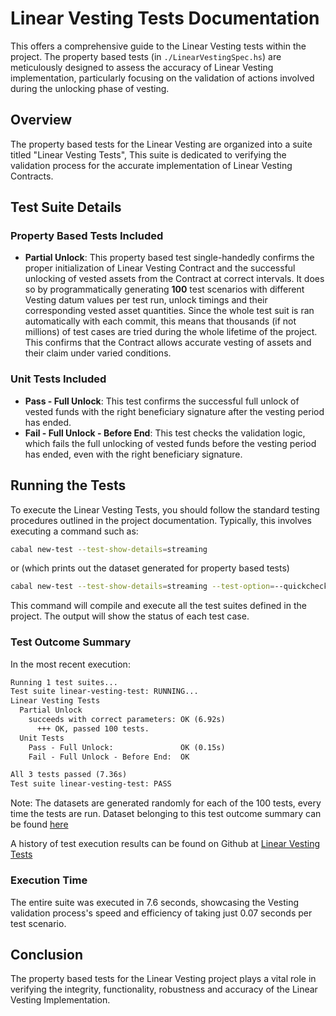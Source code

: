 # Linear Vesting Tests Documentation

This offers a comprehensive guide to the Linear Vesting tests within the project. The property based tests (in `./LinearVestingSpec.hs`) are meticulously designed to assess the accuracy of Linear Vesting implementation, particularly focusing on the validation of actions involved during the unlocking phase of vesting.

## Overview

The property based tests for the Linear Vesting are organized into a suite titled "Linear Vesting Tests", This suite is dedicated to verifying the validation process for the accurate implementation of Linear Vesting Contracts.

## Test Suite Details

### Property Based Tests Included

- **Partial Unlock**: This property based test single-handedly confirms the proper initialization of Linear Vesting Contract and the successful unlocking of vested assets from the Contract at correct intervals. It does so by programmatically generating **100** test scenarios with different Vesting datum values per test run, unlock timings and their corresponding vested asset quantities. Since the whole test suit is ran automatically with each commit, this means that thousands (if not millions) of test cases are tried during the whole lifetime of the project. This confirms that the Contract allows accurate vesting of assets and their claim under varied conditions.

### Unit Tests Included
- **Pass - Full Unlock**: This test confirms the successful full unlock of vested funds with the right beneficiary signature after the vesting period has ended. 
- **Fail - Full Unlock - Before End**: This test checks the validation logic, which fails the full unlocking of vested funds before the vesting period has ended, even with the right beneficiary signature. 

## Running the Tests

To execute the Linear Vesting Tests, you should follow the standard testing procedures outlined in the project documentation. Typically, this involves executing a command such as:

```sh
cabal new-test --test-show-details=streaming
```

or (which prints out the dataset generated for property based tests)

```sh
cabal new-test --test-show-details=streaming --test-option=--quickcheck-verbose
```

This command will compile and execute all the test suites defined in the project. The output will show the status of each test case.

### Test Outcome Summary

In the most recent execution:

```markdown
Running 1 test suites...
Test suite linear-vesting-test: RUNNING...
Linear Vesting Tests
  Partial Unlock
    succeeds with correct parameters: OK (6.92s)
      +++ OK, passed 100 tests.
  Unit Tests
    Pass - Full Unlock:               OK (0.15s)
    Fail - Full Unlock - Before End:  OK

All 3 tests passed (7.36s)
Test suite linear-vesting-test: PASS
```

Note: The datasets are generated randomly for each of the 100 tests, every time the tests are run. Dataset belonging to this test outcome summary can be found [here](../assets/datasets/partial-unlock.txt)

A history of test execution results can be found on Github at [Linear Vesting Tests](https://github.com/Anastasia-Labs/linear-vesting/actions)

### Execution Time

The entire suite was executed in 7.6 seconds, showcasing the Vesting validation process's speed and efficiency of taking just 0.07 seconds per test scenario.

## Conclusion

The property based tests for the Linear Vesting project plays a vital role in verifying the integrity, functionality, robustness and accuracy of the Linear Vesting Implementation.